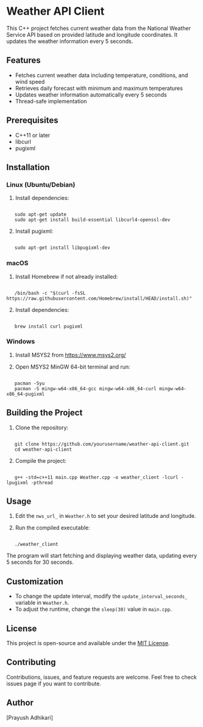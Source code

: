 # Weather API Client

This C++ project fetches current weather data from the National Weather Service API based on provided latitude and longitude coordinates. It updates the weather information every 5 seconds.

## Features

- Fetches current weather data including temperature, conditions, and wind speed
- Retrieves daily forecast with minimum and maximum temperatures
- Updates weather information automatically every 5 seconds
- Thread-safe implementation

## Prerequisites

- C++11 or later
- libcurl
- pugixml

## Installation

### Linux (Ubuntu/Debian)

1. Install dependencies:

```

   sudo apt-get update
   sudo apt-get install build-essential libcurl4-openssl-dev

```

2. Install pugixml:

```

   sudo apt-get install libpugixml-dev

```

### macOS

1. Install Homebrew if not already installed:

```

   /bin/bash -c "$(curl -fsSL https://raw.githubusercontent.com/Homebrew/install/HEAD/install.sh)"

```

2. Install dependencies:

```

   brew install curl pugixml

```

### Windows

1. Install MSYS2 from https://www.msys2.org/

2. Open MSYS2 MinGW 64-bit terminal and run:

```

   pacman -Syu
   pacman -S mingw-w64-x86_64-gcc mingw-w64-x86_64-curl mingw-w64-x86_64-pugixml

```

## Building the Project

1. Clone the repository:

```

   git clone https://github.com/yourusername/weather-api-client.git
   cd weather-api-client

```

2. Compile the project:

```

   g++ -std=c++11 main.cpp Weather.cpp -o weather_client -lcurl -lpugixml -pthread

```

## Usage

1. Edit the `nws_url_` in `Weather.h` to set your desired latitude and longitude.

2. Run the compiled executable:

```

   ./weather_client

```

The program will start fetching and displaying weather data, updating every 5 seconds for 30 seconds.

## Customization

- To change the update interval, modify the `update_interval_seconds_` variable in `Weather.h`.
- To adjust the runtime, change the `sleep(30)` value in `main.cpp`.

## License

This project is open-source and available under the [MIT License](LICENSE).

## Contributing

Contributions, issues, and feature requests are welcome. Feel free to check issues page if you want to contribute.

## Author

[Prayush Adhikari]
